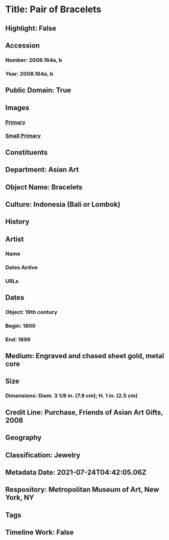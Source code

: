 # Title: Pair of Bracelets
## Highlight: False
## Accession
### Number: 2008.164a, b
### Year: 2008.164a, b
## Public Domain: True
## Images
### [Primary](https://images.metmuseum.org/CRDImages/as/original/2008_164ab_O2.jpg)
### [Small Primary](https://images.metmuseum.org/CRDImages/as/web-large/2008_164ab_O2.jpg)
## Constituents
## Department: Asian Art
## Object Name: Bracelets
## Culture: Indonesia (Bali or Lombok)
## History
## Artist
### Name
### Dates Active
### URLs
## Dates
### Object: 19th century
### Begin: 1800
### End: 1899
## Medium: Engraved and chased sheet gold, metal core
## Size
### Dimensions: Diam. 3 1/8 in. (7.9 cm); H. 1 in. (2.5 cm)
## Credit Line: Purchase, Friends of Asian Art Gifts, 2008
## Geography
## Classification: Jewelry
## Metadata Date: 2021-07-24T04:42:05.06Z
## Respository: Metropolitan Museum of Art, New York, NY
## Tags
## Timeline Work: False